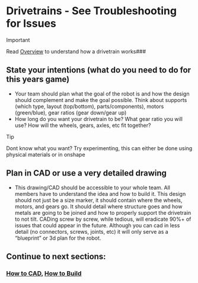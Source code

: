 # Drivetrains - See Troubleshooting for Issues 
> [!IMPORTANT]
> Read [Overview](Overview.md) to understand how a drivetrain works### 
## State your intentions (what do you need to do for this years game)
- Your team should plan what the goal of the robot is and how the design should complement and make the goal possible. Think about supports (which type, layout (top/bottom), parts/components), motors (green/blue), gear ratios (gear down/gear up)
-  How long do you want your drivetrain to be? What gear ratio you will use? How will the wheels, gears, axles, etc fit together?
  >[!TIP]
> Dont know what you want? Try experimenting, this can either be done using physical materials or in onshape

## Plan in CAD or use a very detailed drawing
- This drawing/CAD should be accessible to your whole team. All members have to understand the idea and how to build it. This design should not just be a size marker, it should contain where the wheels, motors, and gears go. It should detail where structure goes and how metals are going to be joined and how to properly support the drivetrain to not tilt. CADing screw by screw, while tedious, will eradicate 90%+ of issues that could appear in the future. Although you can cad in less detail (no connectors, screws, joints, etc) it will only serve as a “blueprint” or 3d plan for the robot. 
## Continue to next sections:
### [How to CAD](https://github.com/Arcx23/6199-MS-Robotics-Guide/blob/main/CAD/Basic_Steps.md), [How to Build](Building.md)
